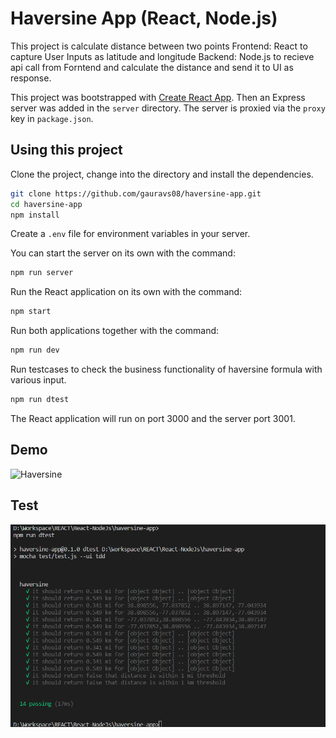 # Haversine App (React, Node.js)

This project is calculate distance between two points
Frontend: React to capture User Inputs as latitude and longitude
Backend: Node.js to recieve api call from Forntend and calculate the distance and send it to UI as response.

This project was bootstrapped with [Create React App](https://github.com/facebookincubator/create-react-app). Then an Express server was added in the `server` directory. The server is proxied via the `proxy` key in `package.json`.

## Using this project

Clone the project, change into the directory and install the dependencies.

```bash
git clone https://github.com/gauravs08/haversine-app.git
cd haversine-app
npm install
```

Create a `.env` file for environment variables in your server.

You can start the server on its own with the command:

```bash
npm run server
```

Run the React application on its own with the command:

```bash
npm start
```

Run both applications together with the command:

```bash
npm run dev
```

Run testcases to check the business functionality of haversine formula with various input.

```bash
npm run dtest
```

The React application will run on port 3000 and the server port 3001.

## Demo

![Haversine](http://g.recordit.co/opnBhlF3jw.gif)

## Test

![Alt text](/test/test.png?raw=true "Title")
